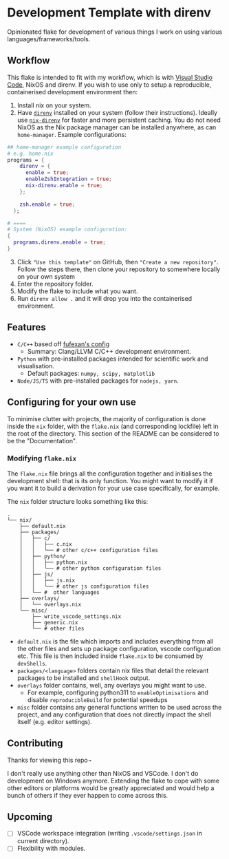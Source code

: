 # Development Template with direnv

Opinionated flake for development of various things I work on using various languages/frameworks/tools.

## Workflow

This flake is intended to fit with my workflow, which is with [Visual Studio Code](https://code.visualstudio.com), NixOS and direnv. If you wish to use only to setup a reproducible, containerised development environment then:

1. Install nix on your system.
2. Have [`direnv`](https://direnv.net/) installed on your system (follow their instructions). Ideally use [`nix-direnv`](https://github.com/nix-community/nix-direnv) for faster and more persistent caching. You do not need NixOS as the Nix package manager can be installed anywhere, as can `home-manager`. Example configurations:

```nix
## home-manager example configuration
# e.g. home.nix
programs = {
    direnv = {
      enable = true;
      enableZshIntegration = true;
      nix-direnv.enable = true;
    };

    zsh.enable = true;
  };

# ====
# System (NixOS) example configuration:
{
  programs.direnv.enable = true;
}
```

3. Click `"Use this template"` on GitHub, then `"Create a new repository"`. Follow the steps there, then clone your repository to somewhere locally on your own system
4. Enter the repository folder.
5. Modify the flake to include what you want.
6. Run `direnv allow .` and it will drop you into the containerised environment.

## Features

- `C/C++` based off [fufexan's config](https://gist.github.com/fufexan/2e7020d05ff940c255d74d5c5e712815)
  - Summary: Clang/LLVM C/C++ development environment.
- `Python` with pre-installed packages intended for scientific work and visualisation.
  - Default packages: `numpy, scipy, matplotlib`
- `Node/JS/TS` with pre-installed packages for `nodejs, yarn`.

## Configuring for your own use

To minimise clutter with projects, the majority of configuration is done inside the `nix` folder, with the `flake.nix` (and corresponding lockfile) left in the root of the directory. This section of the README can be considered to be the "Documentation".

### Modifying `flake.nix`

The `flake.nix` file brings all the configuration together and initialises the development shell: that is its only function. You might want to modify it if you want it to build a derivation for your use case specifically, for example.

The `nix` folder structure looks something like this:
```
.
└── nix/
    ├── default.nix
    ├── packages/
    │   ├── c/
    │   │   ├── c.nix
    │   │   └── # other c/c++ configuration files
    │   ├── python/
    │   │   ├── python.nix
    │   │   └── # other python configuration files
    │   ├── js/
    │   │   ├── js.nix
    │   │   └── # other js configuration files
    │   └── #  other languages
    ├── overlays/
    │   └── overlays.nix
    └── misc/
        ├── write_vscode_settings.nix
        ├── generic.nix
        └── # other files
```

- `default.nix` is the file which imports and includes everything from all the other files and sets up package configuration, vscode configuration etc. This file is then included inside `flake.nix` to be consumed by `devShells`.
- `packages/<language>` folders contain nix files that detail the relevant packages to be installed and `shellHook` output.
- `overlays` folder contains, well, any overlays you might want to use. 
  - For example, configuring python311 to `enableOptimisations` and disable `reproducibleBuild` for potential speedups
- `misc` folder contains any general functions written to be used across the project, and any configuration that does not directly impact the shell itself (e.g. editor settings).

## Contributing

Thanks for viewing this repo¬

I don't really use anything other than NixOS and VSCode. I don't do development on Windows anymore. Extending the flake to cope with some other editors or platforms would be greatly appreciated and would help a bunch of others if they ever happen to come across this.

## Upcoming

- [ ] VSCode workspace integration (writing `.vscode/settings.json` in current directory).
- [ ] Flexibility with modules.
